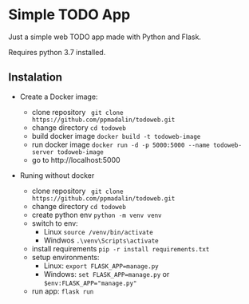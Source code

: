 
# Simple TODO App

Just a simple web TODO app made with Python and Flask.

Requires python 3.7 installed.

## Instalation

- Create a Docker image:
    - clone repository ` git clone https://github.com/ppmadalin/todoweb.git`
    - change directory `cd todoweb`
    - build docker image `docker build -t todoweb-image`
    - run docker image `docker run -d -p 5000:5000 --name todoweb-server todoweb-image`
    - go to http://localhost:5000

- Runing without docker
    - clone repository ` git clone https://github.com/ppmadalin/todoweb.git`
    - change directory `cd todoweb`
    - create python env `python -m venv venv`
    - switch to env:
        - Linux `source /venv/bin/activate`
        - Windwos `.\venv\Scripts\activate`
    - install requirements `pip -r install requirements.txt`
    - setup environments: 
        - Linux: `export FLASK_APP=manage.py`
        - Windows: `set FLASK_APP=manage.py` or `$env:FLASK_APP="manage.py"`
    - run app: `flask run`

